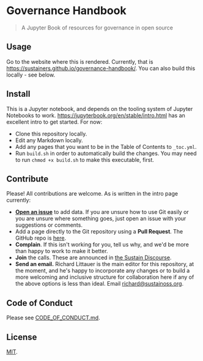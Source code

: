 # Governance Handbook

> A Jupyter Book of resources for governance in open source

## Usage

Go to the website where this is rendered. Currently, that is https://sustainers.github.io/governance-handbook/. You can also build this locally - see below.

## Install

This is a Jupyter notebook, and depends on the tooling system of Jupyter Notebooks to work. https://jupyterbook.org/en/stable/intro.html has an excellent intro to get started. For now:

- Clone this repository locally.
- Edit any Markdown locally.
- Add any pages that you want to be in the Table of Contents to `_toc.yml`.
- Run `build.sh` in order to automatically build the changes. You may need to run `chmod +x build.sh` to make this executable, first.

## Contribute

Please! All contributions are welcome. As is written in the intro page currently:

- [**Open an issue**](https://github.com/sustainers/academic-map/issues/new) to add data. If you are unsure how to use Git easily or you are unsure where something goes, just open an issue with your suggestions or comments. 
- Add a page directly to the Git repository using a **Pull Request**. The GitHub repo is [here](https://github.com/sustainers/governance-handbook/).
- **Complain**. If this isn't working for you, tell us why, and we'd be more than happy to work to make it better.
- **Join** the calls. These are announced in [the Sustain Discourse](https://discourse.sustainoss.org/).
- **Send an email.** Richard Littauer is the main editor for this repository, at the moment, and he's happy to incorporate any changes or to build a more welcoming and inclusive structure for collaboration here if any of the above options is less than ideal. Email [richard@sustainoss.org](mailto:richard@sustainoss.org).

## Code of Conduct

Please see [CODE_OF_CONDUCT.md](CODE_OF_CONDUCT.md).

## License

[MIT](LICENSE).